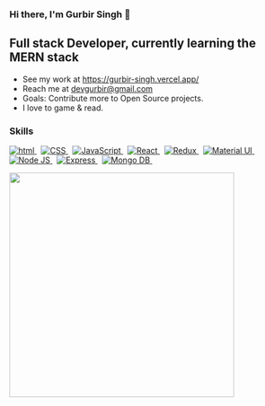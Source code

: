 ### Hi there, I'm Gurbir Singh 👋

## Full stack Developer, currently learning the MERN stack

- See my work at https://gurbir-singh.vercel.app/
- Reach me at devgurbir@gmail.com
- Goals: Contribute more to Open Source projects.
- I love to game & read.

### Skills


<a href="#"> <img src="https://img.shields.io/badge/HTML-orange?style=for-the-badge&labelColor=black&logo=html5&logoColor=orange" alt="html"/> </a> &nbsp;
<a href="#"> <img src="https://img.shields.io/badge/CSS-blue?style=for-the-badge&labelColor=black&logo=css3&logoColor=blue" alt="CSS"/> </a> &nbsp;
<a href="#"> <img src="https://img.shields.io/badge/-Javascript-F0DB4F?style=for-the-badge&labelColor=black&logo=javascript&logoColor=F0DB4F" alt="JavaScript"/> </a> &nbsp;
<a href="#"> <img src="https://img.shields.io/badge/-React-61DBFB?style=for-the-badge&labelColor=black&logo=react&logoColor=61DBFB" alt="React"/> </a> &nbsp;
<a href="#"> <img src="https://img.shields.io/badge/-Redux-007acc?style=for-the-badge&labelColor=black&logo=redux&logoColor=007acc" alt="Redux"/> </a> &nbsp;
<a href="#"> <img src="https://img.shields.io/badge/Material--UI-0081CB?style=for-the-badge&logo=material-ui&logoColor=white" alt="Material UI"/> </a> &nbsp;
<a href="#"> <img src="https://img.shields.io/badge/-Nodejs-609857?style=for-the-badge&labelColor=black&logo=node.js&logoColor=609857" alt="Node JS"/> </a> &nbsp;
<a href="#"> <img src="https://img.shields.io/badge/-Express.js-000000?style=for-the-badge&labelColor=black&logo=express&logoColor=2361DAFB" alt="Express"/> </a> &nbsp;
<a href="#"> <img src="https://img.shields.io/badge/-MongoDB-4EA94B?style=for-the-badge&labelColor=black&logo=mongoDB&logoColor=white" alt="Mongo DB"/> </a> &nbsp;


<img src="https://github-readme-stats.vercel.app/api?username=devgurbir&show_icons=true&theme=ADD_THEME_HERE" width="400">

<!--
**devgurbir/devgurbir** is a ✨ _special_ ✨ repository because its `README.md` (this file) appears on your GitHub profile.

Here are some ideas to get you started:

- 🔭 I’m currently working on ...
- 🌱 I’m currently learning ...
- 👯 I’m looking to collaborate on ...
- 🤔 I’m looking for help with ...
- 💬 Ask me about ...
- 📫 How to reach me: ...
- 😄 Pronouns: ...
- ⚡ Fun fact: ...
-->
